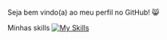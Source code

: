 Seja bem vindo(a) ao meu perfil no GitHub! 😸

Minhas skills
[![My Skills](https://skillicons.dev/icons?i=aws,azure,kubernetes,docker,linux,python,github,git)](https://skillicons.dev)